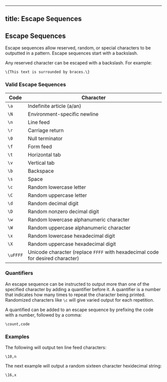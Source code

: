 ----
title: Escape Sequences
----

## Escape Sequences

Escape sequences allow reserved, random, or special characters to be outputted in a pattern. Escape sequences start with a backslash.

Any reserved character can be escaped with a backslash. For example:
```rant
\{This text is surrounded by braces.\}
```

### Valid Escape Sequences
|Code|Character|
|----------|----------|
|`\a`|Indefinite article (a/an)|
|`\N`|Environment-specific newline|
|`\n`|Line feed|
|`\r`|Carriage return|
|`\0`|Null terminator|
|`\f`|Form feed|
|`\t`|Horizontal tab|
|`\v`|Vertical tab|
|`\b`|Backspace|
|`\s`|Space|
|`\c`|Random lowercase letter|
|`\C`|Random uppercase letter|
|`\d`|Random decimal digit|
|`\D`|Random nonzero decimal digit|
|`\w`|Random lowercase alphanumeric character|
|`\W`|Random uppercase alphanumeric character|
|`\x`|Random lowercase hexadecimal digit|
|`\X`|Random uppercase hexadecimal digit|
|`\uFFFF`|Unicode character (replace `FFFF` with hexadecimal code for desired character)|

### Quantifiers
An escape sequence can be instructed to output more than one of the specified character by adding a quantifier before it. A quantifier is a number that indicates how many times to repeat the character being printed. Randomized characters like `\c` will give varied output for each repetition.

A quantified can be added to an escape sequence by prefixing the code with a number, followed by a comma:
```rant
\count,code
```

### Examples
The following will output ten line feed characters:
```rant
\10,n
```
The next example will output a random sixteen character hexidecimal string:
```rant
\16,x
```